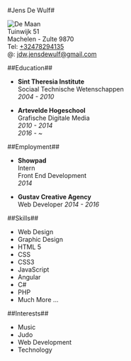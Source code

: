 #Jens De Wulf#

![De Maan](http://i.imgur.com/JfAASVH.jpg "Jens De Wulf")  
Tuinwijk 51  
Machelen - Zulte 9870  
Tel: [+32478294135](tel:+32478294135 "Call me")  
@: [jdw.jensdewulf@gmail.com](mailto:jdw.jensdewulf@gmail.com "Get in touch")


##Education##

* **Sint Theresia Institute**  
Sociaal Technische Wetenschappen  
_2004 - 2010_  

* **Artevelde Hogeschool**  
Grafische Digitale Media  
_2010 - 2014_  
_2016 - ~_

##Employment##

* **Showpad**  
Intern  
Front End Development  
_2014_

* **Gustav Creative Agency**  
Web Developer
_2014 - 2016_


##Skills##

* Web Design
* Graphic Design
* HTML 5
* CSS
* CSS3
* JavaScript
* Angular
* C\#
* PHP
* Much More ...


##Interests##
* Music
* Judo
* Web Development
* Technology